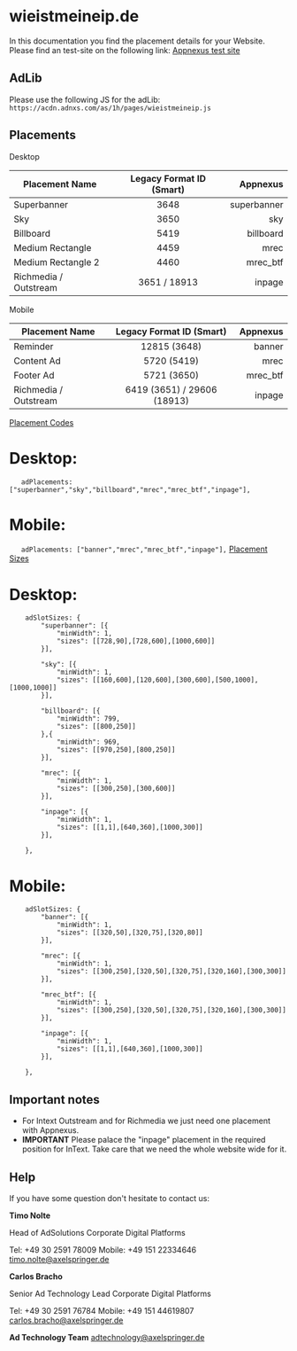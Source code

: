 # wieistmeineip.de

In this documentation you find the placement details for your Website.  Please find an test-site on the following link:    [Appnexus test site](https://adtechnology.mediaimpact.de/test-appnexus/)

## AdLib

Please use the following JS for the adLib: ```https://acdn.adnxs.com/as/1h/pages/wieistmeineip.js```


## Placements

 Desktop

| Placement Name|Legacy Format ID (Smart)|Appnexus|
| ------------- |:-------------:| -----:|
|Superbanner|3648|superbanner|
|Sky|3650|sky|
|Billboard|5419|billboard|
|Medium Rectangle|4459|mrec|
|Medium Rectangle 2|4460|mrec_btf|
|Richmedia / Outstream|3651 / 18913|inpage|

 Mobile


| Placement Name|Legacy Format ID (Smart)|Appnexus|
| ------------- |:-------------:| -----:|
|Reminder|12815 (3648)|banner|
|Content Ad|5720 (5419)|mrec|
|Footer Ad|5721 (3650)|mrec_btf|
|Richmedia / Outstream|6419 (3651) / 29606 (18913)|inpage|

 [Placement Codes](https://github.com/CDPAdSolution/adSolution-Reference/blob/master/publisher-display-reference.md#3-define-the-ad-placements-for-the-website)

# Desktop:

`	adPlacements: ["superbanner","sky","billboard","mrec","mrec_btf","inpage"],`

# Mobile:

`	adPlacements: ["banner","mrec","mrec_btf","inpage"],`
 [Placement Sizes](https://github.com/CDPAdSolution/adSolution-Reference/blob/master/publisher-display-reference.md#4-define-the-sizes-for-every-ad-placement)

# Desktop:

```
	adSlotSizes: {
		"superbanner": [{
			"minWidth": 1,
			"sizes": [[728,90],[728,600],[1000,600]]
		}],
     
		"sky": [{
			"minWidth": 1,
			"sizes": [[160,600],[120,600],[300,600],[500,1000],[1000,1000]]
		}],
     
		"billboard": [{
			"minWidth": 799,
			"sizes": [[800,250]]
		},{
			"minWidth": 969,
			"sizes": [[970,250],[800,250]]
		}],
     
		"mrec": [{
			"minWidth": 1,
			"sizes": [[300,250],[300,600]]
		}],
     
		"inpage": [{
			"minWidth": 1,
			"sizes": [[1,1],[640,360],[1000,300]]
		}],
     
	},
```

# Mobile:

```
	adSlotSizes: {
		"banner": [{
			"minWidth": 1,
			"sizes": [[320,50],[320,75],[320,80]]
		}],
     
		"mrec": [{
			"minWidth": 1,
			"sizes": [[300,250],[320,50],[320,75],[320,160],[300,300]]
		}],
     
		"mrec_btf": [{
			"minWidth": 1,
			"sizes": [[300,250],[320,50],[320,75],[320,160],[300,300]]
		}],
     
		"inpage": [{
			"minWidth": 1,
			"sizes": [[1,1],[640,360],[1000,300]]
		}],
     
	},
```

## Important notes

- For Intext Outstream and for Richmedia we just need one placement with Appnexus.
- __IMPORTANT__ Please palace the "inpage" placement in the required position for InText. Take care that we need the whole website wide for it.

## Help

If you have some question don't hesitate to contact us:


__Timo Nolte__
 
  Head of AdSolutions
  Corporate Digital Platforms

  Tel: +49 30 2591 78009
  Mobile: +49 151 22334646 
  timo.nolte@axelspringer.de


__Carlos Bracho__
 
  Senior Ad Technology Lead 
  Corporate Digital Platforms
  
  Tel: +49 30 2591 76784
  Mobile: +49 151 44619807 
  carlos.bracho@axelspringer.de

__Ad Technology Team__
  adtechnology@axelspringer.de
  

